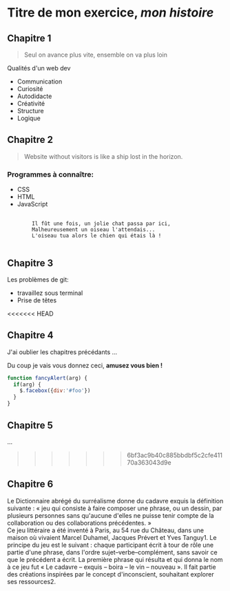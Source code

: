 ﻿# Titre de mon exercice, *mon histoire*

## Chapitre 1

> Seul on avance plus vite, ensemble on va plus loin

Qualités d'un web dev
* Communication
* Curiosité
* Autodidacte
* Créativité
* Structure
* Logique

## Chapitre 2  

>Website without visitors is like a ship lost in the horizon.

### Programmes à connaître:
* CSS
* HTML
* JavaScript

<pre>
	<code>
		Il fût une fois, un jolie chat passa par ici,
		Malheureusement un oiseau l'attendais...
		L'oiseau tua alors le chien qui étais là !
	</code>
</pre>

## Chapitre 3
Les problèmes de git:

* travaillez sous terminal
* Prise de têtes

<<<<<<< HEAD

## Chapitre 4

J'ai oublier les chapitres précédants ...

Du coup je vais vous donnez ceci, **amusez vous bien !**

```javascript
function fancyAlert(arg) {
  if(arg) {
    $.facebox({div:'#foo'})
  }
}
```

## Chapitre 5 

...
>>>>>>> 6bf3ac9b40c885bbdbf5c2cfe41170a363043d9e

## Chapitre 6 
  
Le Dictionnaire abrégé du surréalisme donne du cadavre exquis la définition suivante : « jeu qui consiste à faire composer une phrase, ou un dessin, par plusieurs personnes sans qu'aucune d'elles ne puisse tenir compte de la collaboration ou des collaborations précédentes. »  
Ce jeu littéraire a été inventé à Paris, au 54 rue du Château, dans une maison où vivaient Marcel Duhamel, Jacques Prévert et Yves Tanguy1. Le principe du jeu est le suivant : chaque participant écrit à tour de rôle une partie d'une phrase, dans l'ordre sujet–verbe–complément, sans savoir ce que le précédent a écrit. La première phrase qui résulta et qui donna le nom à ce jeu fut « Le cadavre – exquis – boira – le vin – nouveau ».   Il fait partie des créations inspirées par le concept d'inconscient, souhaitant explorer ses ressources2.


